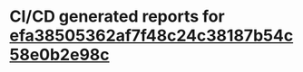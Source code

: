 # CI/CD generated reports for [efa38505362af7f48c24c38187b54c58e0b2e98c](https://github.com/hydephp/develop/commit/efa38505362af7f48c24c38187b54c58e0b2e98c)
